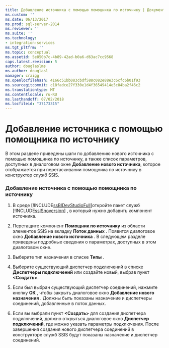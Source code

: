 ```yaml
---
title: Добавление источника с помощью помощника по источнику | Документация Майкрософт
ms.custom: ''
ms.date: 06/13/2017
ms.prod: sql-server-2014
ms.reviewer: ''
ms.suite: ''
ms.technology:
- integration-services
ms.tgt_pltfrm: ''
ms.topic: conceptual
ms.assetid: 5e850b7c-4b89-42ad-b0a6-d63ac7cc9568
caps.latest.revision: 5
author: douglaslms
ms.author: douglasl
manager: craigg
ms.openlocfilehash: 4166c51bb083cbdf588c082e88e3c6cfc6b01f93
ms.sourcegitcommit: c18fadce27f330e1d4f36549414e5c84ba2f46c2
ms.translationtype: MT
ms.contentlocale: ru-RU
ms.lasthandoff: 07/02/2018
ms.locfileid: "37173315"
---
```

# <a name="add-a-source-using-source-assistant"></a>Добавление источника с помощью помощника по источнику
  В этом разделе приведены шаги по добавлению нового источника с помощью помощника по источнику, а также список параметров, доступных в диалоговом окне **Добавление нового источника**, которое отображается при перетаскивании помощника по источнику в конструктор служб SSIS.  
  
### <a name="to-use-source-assistant-to-add-a-source"></a>Добавление источника с помощью помощника по источнику  
  
1.  В среде [!INCLUDE[ssBIDevStudioFull](../includes/ssbidevstudiofull-md.md)]откройте пакет служб [!INCLUDE[ssISnoversion](../includes/ssisnoversion-md.md)] , в который нужно добавить компонент источника.  
  
2.  Перетащите компонент **Помощник по источнику** из области элементов SSIS на вкладку **Поток данных** . Появится диалоговое окно **Добавление нового источника** . В следующем разделе приведены подробные сведения о параметрах, доступных в этом диалоговом окне.  
  
3.  Выберите тип назначения в списке **Типы** .  
  
4.  Выберите существующий диспетчер подключений в списке **Диспетчеры подключений** или создайте новый, выбрав пункт **\<Создать>**.  
  
5.  Если был выбран существующий диспетчер соединений, нажмите кнопку **ОК** , чтобы закрыть диалоговое окно **Добавление нового назначения** . Должны быть показаны назначение и диспетчеры соединений, добавленные в поток данных.  
  
6.  Если вы выбрали пункт **\<Создать>** для создания диспетчера подключений, должно открыться диалоговое окно **Диспетчер подключений**, где можно указать параметры подключения. После завершения создания нового диспетчера соединений в конструкторе служб SSIS будут показаны назначение и диспетчер соединений.  
  
  

